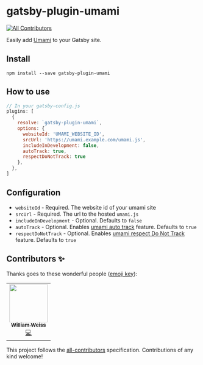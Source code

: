 # gatsby-plugin-umami
<!-- ALL-CONTRIBUTORS-BADGE:START - Do not remove or modify this section -->
[![All Contributors](https://img.shields.io/badge/all_contributors-1-orange.svg?style=flat-square)](#contributors-)
<!-- ALL-CONTRIBUTORS-BADGE:END -->

Easily add [Umami](https://umami.is/) to your Gatsby site.

## Install
`npm install --save gatsby-plugin-umami`

## How to use

```javascript
// In your gatsby-config.js
plugins: [
  {
    resolve: `gatsby-plugin-umami`,
    options: {
      websiteId: 'UMAMI_WEBSITE_ID',
      srcUrl: 'https://umami.example.com/umami.js',
      includeInDevelopment: false,
      autoTrack: true,
      respectDoNotTrack: true
    },
  },
]
```

## Configuration

- `websiteId` - Required. The website id of your umami site
- `srcUrl` - Required. The url to the hosted `umami.js`
- `includeInDevelopment` - Optional. Defaults to `false`
- `autoTrack` - Optional. Enables [umami auto track](https://umami.is/docs/tracker-config) feature. Defaults to `true`
- `respectDoNotTrack` - Optional. Enables [umami respect Do Not Track](https://umami.is/docs/tracker-config) feature. Defaults to `true`



## Contributors ✨

Thanks goes to these wonderful people ([emoji key](https://allcontributors.org/docs/en/emoji-key)):

<!-- ALL-CONTRIBUTORS-LIST:START - Do not remove or modify this section -->
<!-- prettier-ignore-start -->
<!-- markdownlint-disable -->
<table>
  <tr>
    <td align="center"><a href="http://morehumaninternet.org"><img src="https://avatars.githubusercontent.com/u/6589960?v=4?s=100" width="100px;" alt=""/><br /><sub><b>William Weiss</b></sub></a><br /><a href="https://github.com/phiilu/gatsby-plugin-umami/commits?author=will-weiss" title="Code">💻</a></td>
  </tr>
</table>

<!-- markdownlint-restore -->
<!-- prettier-ignore-end -->

<!-- ALL-CONTRIBUTORS-LIST:END -->

This project follows the [all-contributors](https://github.com/all-contributors/all-contributors) specification. Contributions of any kind welcome!